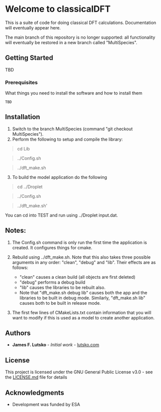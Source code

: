# Welcome to classicalDFT

This is a suite of code for doing classical DFT calculations. Documentation will eventually appear here.  

The main branch of this repository is no longer supported: all functionality will eventually be restored in a new branch called "MultiSpecies".

## Getting Started

TBD

### Prerequisites

What things you need to install the software and how to install them

```
TBD
```


## Installation

1. Switch to the branch MultiSpecies (command "git checkout MultiSpecies").
2. Perform the following to setup and compile the library:

>cd Lib

>../Config.sh

>../dft_make.sh

3. To build the model application do the following

>cd ../Droplet

>../Config.sh

>../dft_make.sh'


You can cd into TEST and run using ../Droplet input.dat.

## Notes:
1. The Config.sh command is only run the first time the application is created. It configures things for cmake.
2. Rebuild using ../dft_make.sh. Note that this also takes three possible arguments in any order: "clean", "debug" and "lib". Their effects are as follows:
   * "clean" causes a clean build (all objects are first deleted)
   * "debug" performs a debug build
   * "lib" causes the libraries to be rebuilt also.
   * Note that "dft_make.sh debug lib" causes both the app and the libraries to be built in debug mode. Similarly, "dft_make.sh lib" causes both to be built in release mode.

4. The first few lines of CMakeLists.txt contain information that you will want to modify if this is used as a model to create another application.



## Authors

* **James F. Lutsko** - *Initial work* - [lutsko.com](http://lutsko.com)

## License

This project is licensed under the GNU General Public License v3.0 - see the [LICENSE.md](LICENSE.md) file for details

## Acknowledgments

* Development was funded by ESA




